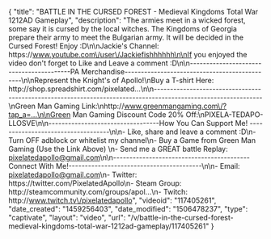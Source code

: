 {
    "title": "BATTLE IN THE CURSED FOREST - Medieval Kingdoms Total War 1212AD Gameplay",
    "description": "The armies meet in a wicked forest, some say it is cursed by the local witches.  The Kingdoms of Georgia prepare their army to meet the Bulgarian army.  It will be decided in the Cursed Forest!  Enjoy :D\n\nJackie's Channel: https:\/\/www.youtube.com\/user\/Jackiefishhhhhh\n\nIf you enjoyed the video don't forget to Like and Leave a comment :D\n\n-----------------------------------------PA Merchandise----------------------------------------------\n\nRepresent the Knight's of Apollo!\nBuy a T-shirt Here: http:\/\/shop.spreadshirt.com\/pixelated...\n\n---------------------------------------------------------------------------------------------------------------\nGreen Man Gaming Link:\nhttp:\/\/www.greenmangaming.com\/?tap_a=...\n\nGreen Man Gaming Discount Code 20% Off:\nPIXELA-TEDAPO-LLOSVE\n\n----------------------------------How You Can Support Me! -----------------------------------\n\n- Like, share and leave a comment :D\n- Turn OFF adblock or whitelist my channel\n- Buy a Game from Green Man Gaming (Use the Link Above) \n- Send me a GREAT battle Replay: pixelatedapollo@gmail.com\n\n------------------------------------------Connect With Me!-----------------------------------------\n\n- Email: pixelatedapollo@gmail.com\n- Twitter: https:\/\/twitter.com\/PixelatedApollo\n- Steam Group:  http:\/\/steamcommunity.com\/groups\/apol...\n- Twitch: http:\/\/www.twitch.tv\/pixelatedapollo",
    "videoid": "117405261",
    "date_created": "1459256403",
    "date_modified": "1506478237",
    "type": "captivate",
    "layout": "video",
    "url": "\/v\/battle-in-the-cursed-forest-medieval-kingdoms-total-war-1212ad-gameplay\/117405261"
}